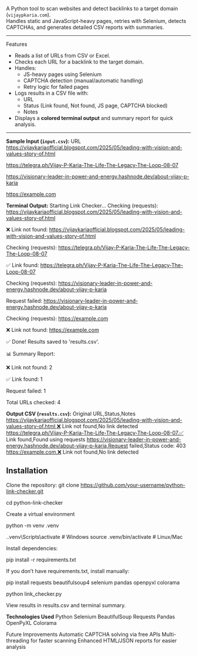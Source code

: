 A Python tool to scan websites and detect backlinks to a target domain (`vijaypkaria.com`).  
Handles static and JavaScript-heavy pages, retries with Selenium, detects CAPTCHAs, and generates detailed CSV reports with summaries.

---

Features

- Reads a list of URLs from CSV or Excel.
- Checks each URL for a backlink to the target domain.
- Handles:
  - JS-heavy pages using Selenium
  - CAPTCHA detection (manual/automatic handling)
  - Retry logic for failed pages
- Logs results in a CSV file with:
  - URL
  - Status (Link found, Not found, JS page, CAPTCHA blocked)
  - Notes
- Displays a **colored terminal output** and summary report for quick analysis.

---

**Sample Input (`input.csv`):**
URL
https://vijaykariaofficial.blogspot.com/2025/05/leading-with-vision-and-values-story-of.html

https://telegra.ph/Vijay-P-Karia-The-Life-The-Legacy-The-Loop-08-07

https://visionary-leader-in-power-and-energy.hashnode.dev/about-vijay-p-karia

https://example.com



**Terminal Output:**
Starting Link Checker...
Checking (requests): https://vijaykariaofficial.blogspot.com/2025/05/leading-with-vision-and-values-story-of.html

❌ Link not found: https://vijaykariaofficial.blogspot.com/2025/05/leading-with-vision-and-values-story-of.html

Checking (requests): https://telegra.ph/Vijay-P-Karia-The-Life-The-Legacy-The-Loop-08-07

✅ Link found: https://telegra.ph/Vijay-P-Karia-The-Life-The-Legacy-The-Loop-08-07

Checking (requests): https://visionary-leader-in-power-and-energy.hashnode.dev/about-vijay-p-karia

Request failed: https://visionary-leader-in-power-and-energy.hashnode.dev/about-vijay-p-karia

Checking (requests): https://example.com

❌ Link not found: https://example.com

✅ Done! Results saved to 'results.csv'.

📊 Summary Report:

❌ Link not found: 2

✅ Link found: 1

Request failed: 1

Total URLs checked: 4

**Output CSV (`results.csv`):**
Original URL,Status,Notes
https://vijaykariaofficial.blogspot.com/2025/05/leading-with-vision-and-values-story-of.html,❌ Link not found,No link detected
https://telegra.ph/Vijay-P-Karia-The-Life-The-Legacy-The-Loop-08-07,✅ Link found,Found using requests
https://visionary-leader-in-power-and-energy.hashnode.dev/about-vijay-p-karia,Request failed,Status code: 403
https://example.com,❌ Link not found,No link detected

## Installation

Clone the repository:
git clone https://github.com/your-username/python-link-checker.git

cd python-link-checker

Create a virtual environment 

python -m venv .venv

.\.venv\Scripts\activate   # Windows
source .venv/bin/activate  # Linux/Mac

Install dependencies:

pip install -r requirements.txt

If you don’t have requirements.txt, install manually:

pip install requests beautifulsoup4 selenium pandas openpyxl colorama

python link_checker.py

View results in results.csv and terminal summary.

**Technologies Used**
Python
Selenium
BeautifulSoup
Requests
Pandas
OpenPyXL
Colorama

Future Improvements
Automatic CAPTCHA solving via free APIs
Multi-threading for faster scanning
Enhanced HTML/JSON reports for easier analysis
